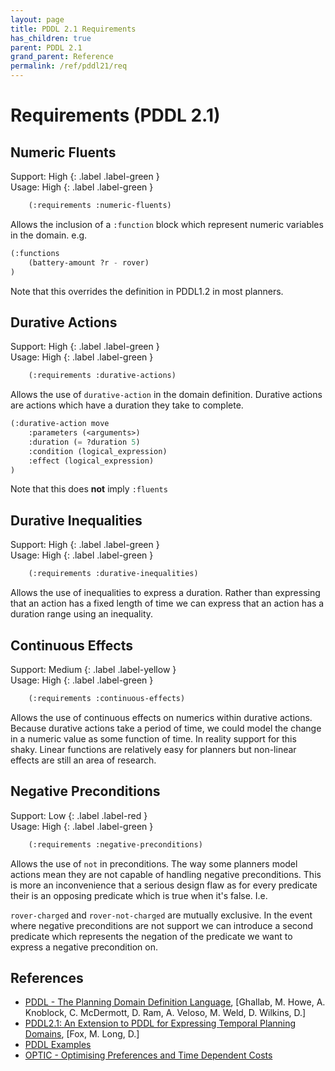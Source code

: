 ```yaml
---
layout: page
title: PDDL 2.1 Requirements
has_children: true
parent: PDDL 2.1
grand_parent: Reference
permalink: /ref/pddl21/req
---
```

# Requirements (PDDL 2.1)
## Numeric Fluents

Support: High
{: .label .label-green }  
Usage: High
{: .label .label-green }

```cl
    (:requirements :numeric-fluents)
```

Allows the inclusion of a `:function` block which represent numeric variables in the domain. e.g.

```cl
(:functions
    (battery-amount ?r - rover)
)
```

Note that this overrides the definition in PDDL1.2 in most planners.

## Durative Actions

Support: High
{: .label .label-green }  
Usage: High
{: .label .label-green }

```cl
    (:requirements :durative-actions)
```

Allows the use of `durative-action` in the domain definition. Durative actions are actions which have a duration they take to complete.

```cl
(:durative-action move
    :parameters (<arguments>)
    :duration (= ?duration 5)
    :condition (logical_expression)
    :effect (logical_expression)
)
```

Note that this does **not** imply `:fluents`

## Durative Inequalities

Support: High
{: .label .label-green }  
Usage: High
{: .label .label-green }

```cl
    (:requirements :durative-inequalities)
```

Allows the use of inequalities to express a duration. Rather than expressing that an action has a fixed length of time we can express that an action has a duration range using an inequality.

## Continuous Effects

Support: Medium
{: .label .label-yellow }  
Usage: High
{: .label .label-green }

```cl
    (:requirements :continuous-effects)
```

Allows the use of continuous effects on numerics within durative actions. Because durative actions take a period of time, we could model the change in a numeric value as some function of time. In reality support for this shaky. Linear functions are relatively easy for planners but non-linear effects are still an area of research.

## Negative Preconditions

Support: Low
{: .label .label-red }  
Usage: High
{: .label .label-green }

```cl
    (:requirements :negative-preconditions)
```

Allows the use of `not` in preconditions. The way some planners model actions mean they are not capable of handling negative preconditions. This is more an inconvenience that a serious design flaw as for every predicate their is an opposing predicate which is true when it's false. I.e.

`rover-charged` and `rover-not-charged` are mutually exclusive. In the event where negative preconditions are not support we can introduce a second predicate which represents the negation of the predicate we want to express a negative precondition on.

## References

- [PDDL - The Planning Domain Definition Language](http://www.cs.cmu.edu/~mmv/planning/readings/98aips-PDDL.pdf), [Ghallab, M. Howe, A. Knoblock, C. McDermott, D. Ram, A. Veloso, M. Weld, D. Wilkins, D.]
- [PDDL2.1: An Extension to PDDL for Expressing Temporal Planning Domains](https://jair.org/index.php/jair/article/view/10352/24759), [Fox, M. Long, D.]
- [PDDL Examples](https://github.com/yarox/pddl-examples)
- [OPTIC - Optimising Preferences and Time Dependent Costs](https://nms.kcl.ac.uk/planning/software/optic.html)